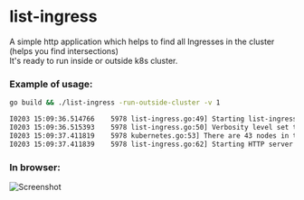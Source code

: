 # list-ingress
A simple http application which helps to find all Ingresses in the cluster (helps you find intersections)  
It's ready to run inside or outside k8s cluster.

### Example of usage:
```bash
go build && ./list-ingress -run-outside-cluster -v 1

I0203 15:09:36.514766    5978 list-ingress.go:49] Starting list-ingress...
I0203 15:09:36.515393    5978 list-ingress.go:50] Verbosity level set to 1
I0203 15:09:37.411819    5978 kubernetes.go:53] There are 43 nodes in the cluster
I0203 15:09:37.411839    5978 list-ingress.go:62] Starting HTTP server at http://0.0.0.0:8080
```

### In browser:
![Screenshot](https://github.com/Nastradamus/list-ingress/raw/master/list-ingress1.png)
